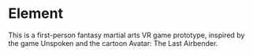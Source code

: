 # Element 

This is a first-person fantasy martial arts VR game prototype, inspired by the game Unspoken and the cartoon Avatar: The Last Airbender.
